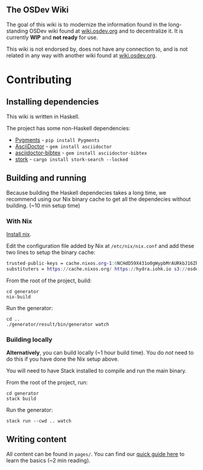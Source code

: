 ## The OSDev Wiki

The goal of this wiki is to modernize the information found in the long-standing OSDev wiki found at [wiki.osdev.org](https://wiki.osdev.org) and to decentralize it. It is currently **WIP** and **not ready** for use.

This wiki is not endorsed by, does not have any connection to, and is not related in any way with another wiki found at [wiki.osdev.org](https://wiki.osdev.org).

# Contributing

## Installing dependencies

This wiki is written in Haskell.

The project has some non-Haskell dependencies:

- [Pygments](https://github.com/pygments/pygments) - `pip install Pygments`
- [AsciiDoctor](https://asciidoctor.org/) - `gem install asciidoctor`
- [asciidoctor-bibtex](https://github.com/asciidoctor/asciidoctor-bibtex) - `gem install asciidoctor-bibtex`
- [stork](https://stork-search.net/docs/install) - `cargo install stork-search --locked`

## Building and running

Because building the Haskell dependecies takes a long time, we recommend using our Nix binary cache to get all the dependecies without building. (~10 min setup time)

### With Nix

[Install nix](https://nixos.org/download.html#download-nix).

Edit the configuration file added by Nix at `/etc/nix/nix.conf` and add these two lines to setup the binary cache:

```nix
trusted-public-keys = cache.nixos.org-1:6NCHdD59X431o0gWypbMrAURkbJ16ZPMQFGspcDShjY= hydra.iohk.io:f/Ea+s+dFdN+3Y/G+FDgSq+a5NEWhJGzdjvKNGv0/EQ= osdev-wiki-cache-2:xnfH8Tkm0Sp5c8dDxpuFE0/w1PB6E4NUxjcnShNdkZ0=
substituters = https://cache.nixos.org/ https://hydra.iohk.io s3://osdev-wiki-cache?scheme=https&endpoint=s3.us-west-000.backblazeb2.com
```

From the root of the project, build:

```shell
cd generator
nix-build
```

Run the generator:

```shell
cd ..
./generator/result/bin/generator watch
```

### Building locally

**Alternatively**, you can build locally (~1 hour build time). You do _not_ need to do this if you have done the Nix setup above.

You will need to have Stack installed to compile and run the main binary.

From the root of the project, run:

```shell
cd generator
stack build
```

Run the generator:

```shell
stack run --cwd .. watch
```

## Writing content

All content can be found in `pages/`. You can find our [quick guide here](https://osdev.wiki/pages/writer_tutorial.html) to learn the basics (~2 min reading).
